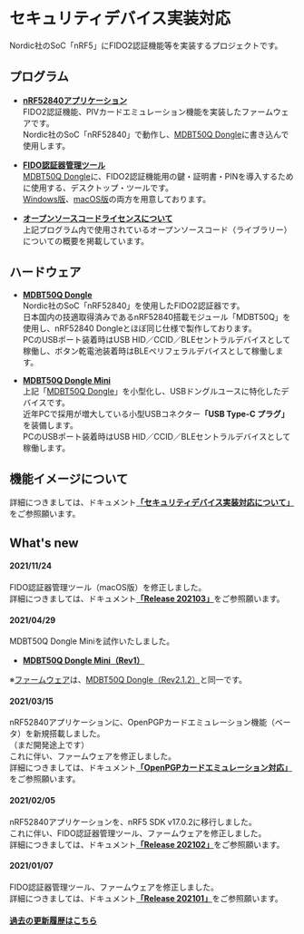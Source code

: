 # セキュリティデバイス実装対応

Nordic社のSoC「nRF5」にFIDO2認証機能等を実装するプロジェクトです。

## プログラム

- <b>[nRF52840アプリケーション](nRF52840_app)</b><br>
FIDO2認証機能、PIVカードエミュレーション機能を実装したファームウェアです。<br>
Nordic社のSoC「nRF52840」で動作し、[MDBT50Q Dongle](FIDO2Device/MDBT50Q_Dongle)に書き込んで使用します。

- <b>[FIDO認証器管理ツール](MaintenanceTool)</b><br>
[MDBT50Q Dongle](FIDO2Device/MDBT50Q_Dongle)に、FIDO2認証機能用の鍵・証明書・PINを導入するために使用する、デスクトップ・ツールです。<br>
[Windows版](MaintenanceTool/WindowsExe)、[macOS版](MaintenanceTool/macOSApp)の両方を用意しております。

- <b>[オープンソースコードライセンスについて](OSSL.md)</b><br>
上記プログラム内で使用されているオープンソースコード（ライブラリー）についての概要を掲載しています。

## ハードウェア

- <b>[MDBT50Q Dongle](FIDO2Device/MDBT50Q_Dongle)</b><br>
Nordic社のSoC「nRF52840」を使用したFIDO2認証器です。<br>
日本国内の技適取得済みであるnRF52840搭載モジュール「MDBT50Q」を使用し、nRF52840 Dongleとほぼ同じ仕様で製作しております。<br>
PCのUSBポート装着時はUSB HID／CCID／BLEセントラルデバイスとして稼働し、ボタン乾電池装着時はBLEペリフェラルデバイスとして稼働します。

- <b>[MDBT50Q Dongle Mini](FIDO2Device/MDBT50Q_Dongle_mini/README.md)</b><br>
上記「[MDBT50Q Dongle](FIDO2Device/MDBT50Q_Dongle)」を小型化し、USBドングルユースに特化したデバイスです。<br>
近年PCで採用が増大している小型USBコネクター<b>「USB Type-C プラグ」</b>を装備します。<br>
PCのUSBポート装着時はUSB HID／CCID／BLEセントラルデバイスとして稼働します。

## 機能イメージについて

詳細につきましては、ドキュメント<b>[「セキュリティデバイス実装対応について」](https://github.com/diverta/onecard-fido/wiki/セキュリティデバイス実装対応について)</b>をご参照願います。

## What's new

#### 2021/11/24

FIDO認証器管理ツール（macOS版）を修正しました。<br>
詳細につきましては、ドキュメント<b>[「Release 202103」](https://github.com/diverta/onecard-fido/releases/tag/Release_202103)</b>をご参照願います。

#### 2021/04/29

MDBT50Q Dongle Miniを試作いたしました。

- <b>[MDBT50Q Dongle Mini（Rev1）](https://github.com/diverta/onecard-fido/blob/doc-20210429/FIDO2Device/MDBT50Q_Dongle_mini/README.md)</b>

※[ファームウェア](https://github.com/diverta/onecard-fido/blob/doc-20210429/nRF52840_app/firmwares/README.md)は、[MDBT50Q Dongle（Rev2.1.2）](https://github.com/diverta/onecard-fido/blob/doc-20210429/FIDO2Device/MDBT50Q_Dongle/README.md)と同一です。

#### 2021/03/15

nRF52840アプリケーションに、OpenPGPカードエミュレーション機能（ベータ）を新規搭載しました。<br>
（まだ開発途上です）<br>
これに伴い、ファームウェアを修正しました。<br>
詳細につきましては、ドキュメント<b>[「OpenPGPカードエミュレーション対応」](https://github.com/diverta/onecard-fido/blob/doc-20210311/CCID/OpenPGP/README.md)</b>をご参照願います。

#### 2021/02/05

nRF52840アプリケーションを、nRF5 SDK v17.0.2に移行しました。<br>
これに伴い、FIDO認証器管理ツール、ファームウェアを修正しました。<br>
詳細につきましては、ドキュメント<b>[「Release 202102」](https://github.com/diverta/onecard-fido/releases/tag/Release_202102)</b>をご参照願います。

#### 2021/01/07

FIDO認証器管理ツール、ファームウェアを修正しました。<br>
詳細につきましては、ドキュメント<b>[「Release 202101」](https://github.com/diverta/onecard-fido/releases/tag/Release_202101)</b>をご参照願います。

#### [過去の更新履歴はこちら](HISTORY.md)
